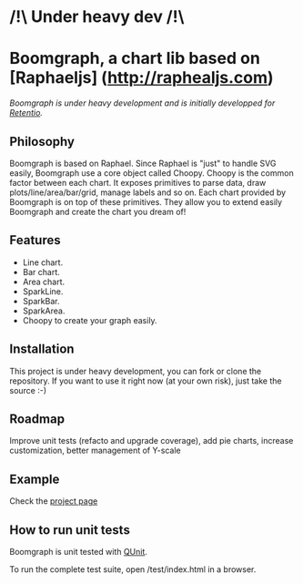# /!\     Under heavy dev     /!\\ 


Boomgraph, a chart lib based on [Raphaeljs] (http://raphealjs.com)
================================================================

_Boomgraph is under heavy development and is initially developped for [Retentio](http://retent.io)._


Philosophy
-------------

Boomgraph is based on Raphael. Since Raphael is "just" to handle SVG easily, Boomgraph use a core object called Choopy.
Choopy is the common factor between each chart. It exposes primitives to parse data, draw plots/line/area/bar/grid, manage labels and so on.
Each chart provided by Boomgraph is on top of these primitives. They allow you to extend easily Boomgraph and create the chart you dream of!

Features
--------

* Line chart.
* Bar chart.
* Area chart.
* SparkLine.
* SparkBar.
* SparkArea.
* Choopy to create your graph easily.

Installation
------------
This project is under heavy development, you can fork or clone the repository.
If you want to use it right now (at your own risk), just take the source :-)


Roadmap
-------

Improve unit tests (refacto and upgrade coverage), add pie charts, increase customization, better management of Y-scale

Example
-------

Check the [project page](http://retentio.github.com/Boomgraph/)

How to run unit tests
---------------------

Boomgraph is unit tested with [QUnit](http://docs.jquery.com/QUnit).

To run the complete test suite, open /test/index.html in a browser.

